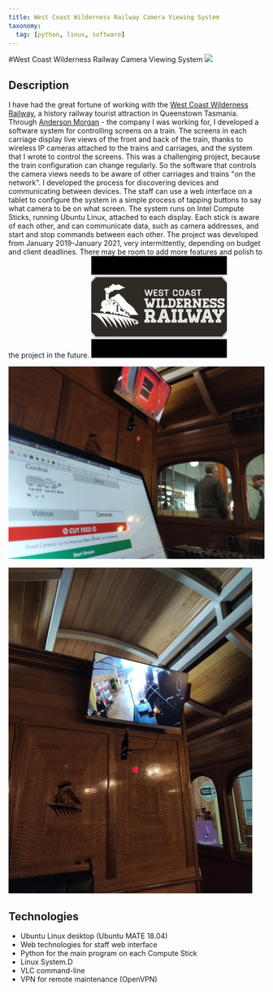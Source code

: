 ```yaml
---
title: West Coast Wilderness Railway Camera Viewing System
taxonomy: 
  tag: [python, linux, software]
---
```

#West Coast Wilderness Railway Camera Viewing System
![](camera_demo.gif)

## Description
I have had the great fortune of working with the [West Coast Wilderness Railway](https://www.wcwr.com.au/), a history railway tourist attraction in Queenstown Tasmania.
Through [Anderson Morgan](https://andersonmorgan.com.au/) - the company I was working for, I developed a software system for controlling screens on a train.
The screens in each carriage display live views of the front and back of the train, thanks to wireless IP cameras attached to the trains and carriages, and the system that I wrote to control the screens.
This was a challenging project, because the train configuration can change regularly. So the software that controls the camera views needs to be aware of other carriages and trains "on the network".
I developed the process for discovering devices and communicating between devices.
The staff can use a web interface on a tablet to configure the system in a simple process of tapping buttons to say what camera to be on what screen.
The system runs on Intel Compute Sticks, running Ubuntu Linux, attached to each display.
Each stick is aware of each other, and can communicate data, such as camera addresses, and start and stop commands between each other.
The project was developed from January 2019-January 2021, very intermittently, depending on budget and client deadlines.
There may be room to add more features and polish to the project in the future.
![](wcwr-logo.jpg)  

![](laptop_and_monitor.jpg)  

![](live_view.jpg)  

## Technologies
* Ubuntu Linux desktop (Ubuntu MATE 18.04)
* Web technologies for staff web interface
* Python for the main program on each Compute Stick
* Linux System.D
* VLC command-line
* VPN for remote maintenance (OpenVPN)

